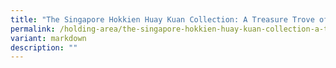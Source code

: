 ```yaml
---
title: "The Singapore Hokkien Huay Kuan Collection: A Treasure Trove of Information"
permalink: /holding-area/the-singapore-hokkien-huay-kuan-collection-a-treasure-trove-of-information/
variant: markdown
description: ""
---
```

